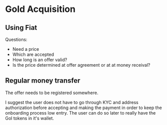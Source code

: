  # Gold Acquisition

## Using Fiat

 Questions:

 - Need a price
 - Which are accepted
 - How long is an offer valid?
 - Is the price determined at offer agreement or at at money receival?
 ## Regular money transfer

 The offer needs to be registered somewhere.

 I suggest the user does not have to go through KYC and address authorization before accepting and making the payment in order to keep the onboarding process low entry. The user can do so later to really have the Gol tokens in it's wallet.



